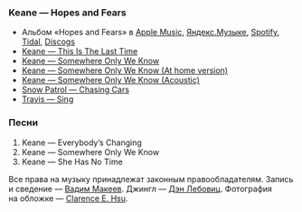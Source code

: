 ### Keane — Hopes and Fears

- Альбом «Hopes and Fears» в
	[Apple Music](https://music.apple.com/album/1440798025),
	[Яндекс.Музыке](https://music.yandex.ru/album/2477247),
	[Spotify](https://open.spotify.com/album/0qsT8HLvlWaSWIq8Rc95BI),
	[Tidal](https://tidal.com/browse/album/4924358),
	[Discogs](https://www.discogs.com/master/101340)
- [Keane — This Is The Last Time](https://youtu.be/u86VdOc3asA)
- [Keane — Somewhere Only We Know](https://youtu.be/Oextk-If8HQ)
- [Keane — Somewhere Only We Know (At home version)](https://youtu.be/rlFXmzp2JoY)
- [Keane — Somewhere Only We Know (Acoustic)](https://youtu.be/Bndf5HBylj8)
- [Snow Patrol — Chasing Cars](https://youtu.be/GemKqzILV4w)
- [Travis — Sing](https://youtu.be/eYO1-gGWJyo)

### Песни

1. Keane — Everybody’s Changing
2. Keane — Somewhere Only We Know
3. Keane — She Has No Time

Все права на музыку принадлежат законным правообладателям.
Запись и сведение — [Вадим Макеев](https://twitter.com/pepelsbey).
Джингл — [Дэн Лебовиц](https://www.youtube.com/channel/UC38A5qHrlc_Zgua7vL4b96w).
Фотография на обложке — [Clarence E. Hsu](https://unsplash.com/photos/U7q1T-7l-1M).
